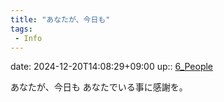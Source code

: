```yaml
---
title: "あなたが、今日も"
tags:
 - Info
---
```


date: 2024-12-20T14:08:29+09:00
up:: [6_People](Bar/Novel/Nacaria/6_People.md)

あなたが、今日も
あなたでいる事に感謝を。